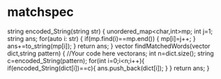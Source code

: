 # matchspec
string encoded_String(string str)
{
    unordered_map<char,int>mp;
   int j=1;
   string ans;
   for(auto i: str)
   {
       if(mp.find(i)==mp.end())
       {
           mp[i]=j++;
       }
       ans+=to_string(mp[i]);
   }
   return ans;
}
vector<string> findMatchedWords(vector<string> dict,string pattern)
{
       //Your code here
     vector<string>ans;
     int n=dict.size();
     string c=encoded_String(pattern);
     for(int i=0;i<n;i++){
         if(encoded_String(dict[i])==c){
             ans.push_back(dict[i]);
         }
     }
       return ans;
}
